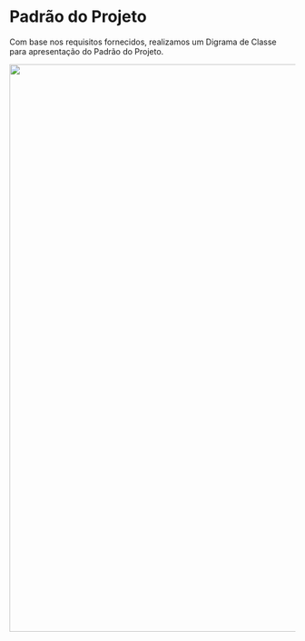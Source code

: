 # Padrão do Projeto

Com base nos requisitos fornecidos, realizamos um Digrama de Classe para apresentação do Padrão do Projeto.

<img src= "" width="1000px" /> 
